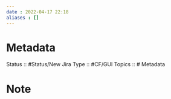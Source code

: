 ```yaml
---
date : 2022-04-17 22:18
aliases : []
---
```

# Metadata
Status :: #Status/New
Jira Type :: #CF/GUI
Topics :: # Metadata
# Note
